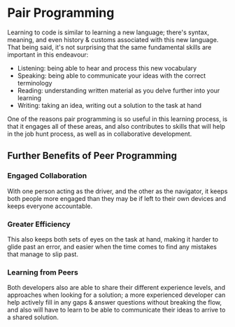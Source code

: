 # Pair Programming
Learning to code is similar to learning a new language; there's syntax, meaning, and even history & customs associated with this new language. That being said, it's not surprising that the same fundamental skills are important in this endeavour:

- Listening: being able to hear and process this new vocabulary
- Speaking: being able to communicate your ideas with the correct terminology
- Reading: understanding written material as you delve further into your learning
- Writing: taking an idea, writing out a solution to the task at hand

One of the reasons pair programming is so useful in this learning process, is that it engages all of these areas, and also contributes to skills that will help in the job hunt process, as well as in collaborative development.

## Further Benefits of Peer Programming

### Engaged Collaboration
With one person acting as the driver, and the other as the navigator, it keeps both people more engaged than they may be if left to their own devices and keeps everyone accountable.
### Greater Efficiency
This also keeps both sets of eyes on the task at hand, making it harder to glide past an error, and easier when the time comes to find any mistakes that manage to slip past.
### Learning from Peers
Both developers also are able to share their different experience levels, and approaches when looking for a solution; a more experienced developer can help actively fill in any gaps & answer questions without breaking the flow, and also will have to learn to be able to communicate their ideas to arrive to a shared solution.
